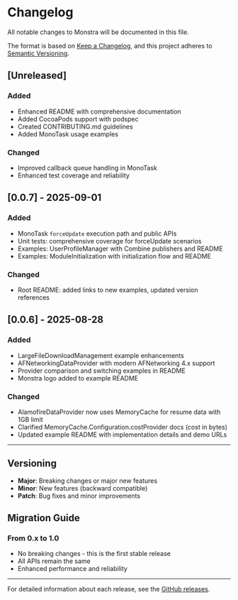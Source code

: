 # Changelog

All notable changes to Monstra will be documented in this file.

The format is based on [Keep a Changelog](https://keepachangelog.com/en/1.0.0/),
and this project adheres to [Semantic Versioning](https://semver.org/spec/v2.0.0.html).

## [Unreleased]

### Added
- Enhanced README with comprehensive documentation
- Added CocoaPods support with podspec
- Created CONTRIBUTING.md guidelines
- Added MonoTask usage examples

### Changed
- Improved callback queue handling in MonoTask
- Enhanced test coverage and reliability

## [0.0.7] - 2025-09-01

### Added
- MonoTask `forceUpdate` execution path and public APIs
- Unit tests: comprehensive coverage for forceUpdate scenarios
- Examples: UserProfileManager with Combine publishers and README
- Examples: ModuleInitialization with initialization flow and README

### Changed
- Root README: added links to new examples, updated version references

## [0.0.6] - 2025-08-28

### Added
- LargeFileDownloadManagement example enhancements
- AFNetworkingDataProvider with modern AFNetworking 4.x support
- Provider comparison and switching examples in README
- Monstra logo added to example README

### Changed
- AlamofireDataProvider now uses MemoryCache for resume data with 1GB limit
- Clarified MemoryCache.Configuration.costProvider docs (cost in bytes)
- Updated example README with implementation details and demo URLs

---

## Versioning

- **Major**: Breaking changes or major new features
- **Minor**: New features (backward compatible)
- **Patch**: Bug fixes and minor improvements

## Migration Guide

### From 0.x to 1.0
- No breaking changes - this is the first stable release
- All APIs remain the same
- Enhanced performance and reliability

---

For detailed information about each release, see the [GitHub releases](https://github.com/yangchenlarkin/Monstra/releases).
